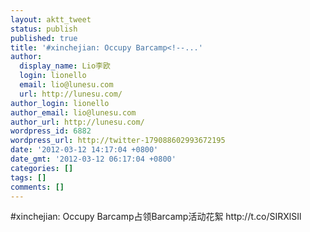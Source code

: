 ```yaml
---
layout: aktt_tweet
status: publish
published: true
title: '#xinchejian: Occupy Barcamp<!--...'
author:
  display_name: Lio李欧
  login: lionello
  email: lio@lunesu.com
  url: http://lunesu.com/
author_login: lionello
author_email: lio@lunesu.com
author_url: http://lunesu.com/
wordpress_id: 6882
wordpress_url: http://twitter-179088602993672195
date: '2012-03-12 14:17:04 +0800'
date_gmt: '2012-03-12 06:17:04 +0800'
categories: []
tags: []
comments: []
---
```

<p>#xinchejian: <!--:en-->Occupy Barcamp<!--:--><!--:zh-->占领Barcamp活动花絮<!--:--> http://t.co/SIRXlSIl</p>
